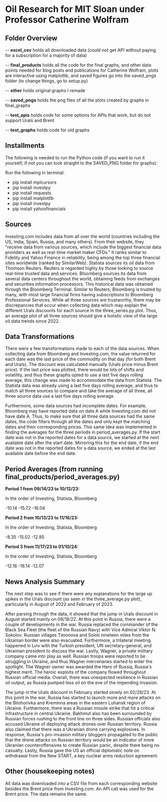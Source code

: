 # Oil Research for MIT Sloan under Professor Catherine Wolfram

## Folder Overview

-- **excel_csv** holds all downloaded data (could not get API without paying for a subscription for a majority of data)

-- **final_products** holds all the code for the final graphs, and other data points needed for blog posts and publications for Catherine Wolfram, plots are interactive using matplotlib, and saved figures go into the saved_pngs folder (to change things, go to setup.py)

-- **other** holds original graphs I remade

-- **saved_pngs** holds the png files of all the plots created by graphs in final_graphs

-- **test_apis** holds code for some options for APIs that work, but do not support Urals and Brent

-- **test_graphs** holds code for old graphs

## Installments

The following is needed to run the Python code (if you want to run it yourself; if not you can look straight to the SAVED_PNG folder for graphs):

Run the following in terminal:
- pip install mplcursors
- pip install investpy
- pip install requests
- pip install matplotlib
- pip install investpy
- pip install yahoofinancials

## Sources

Investing.com includes data from all over the world (countries including the US, India, Spain, Russia, and many others). From their website, they "receive data from various sources, which include the biggest financial data providers as well as real-time market maker CFDs." It ranks similar to Fidelity and Yahoo Finance in reliability, being among the top three financial sites worldwide (ranked by SimilarWeb). Statista sources its oil data from Thomson Reuters. Reuters is regarded highly by those looking to source real-time trusted data and services. Bloomberg sources its data from several data centers throughout the world, obtaining feeds from exchanges and securities information processors. This historical data was obtained through the Bloomberg Terminal. Similar to Reuters, Bloomberg is trusted by many, with most large financial firms having subscriptions to Bloomberg Professional Services. While all three sources are trustworthy, there may be discrepancies that occur when collecting data which may explain the different Urals discounts for each source in the three_series.py plot. Thus, an average plot of all three sources should give a holistic view of the large oil data trends since 2022.

## Data Transformations

There were a few transformations made to each of the data sources. When collecting data from Bloomberg and Investing.com, the value returned for each date was the last price of the commodity on that day (for both Brent and Urals). The discount was calculated manually (Urals price minus Brent price). If the last price was plotted, there would be lots of shifts and volatility, and thus these graphs opted to use a last five days rolling average; this change was made to accommodate the data from Statista. The Statista data was already using a last five days rolling average, and thus to match all three sources to compare and take the average of all three, all three source data use a last five days rolling average.

Furthermore, some data sources had incomplete dates. For example, Bloomberg may have reported data on date A while Investing.com did not have date A. Thus, to make sure that all three data sources had the same dates, the code filters through all the dates and only kept the matching dates and their corresponding prices. This same idea was implemented in finding the averages for the three periods in period_averages.py. If the start date was not in the reported dates for a data source, we started at the next available date after the start date. Mirroring this for the end date, if the end date was not in the reported dates for a data source, we ended at the last available date before the end date.

## Period Averages (from running final_products/period_averages.py)

**Period 1 from 09/14/23 to 10/12/23:**

In the order of Investing, Statista, Bloomberg

-10.14 -15.72 -16.04


**Period 2 from 10/13/23 to 11/16/23:**

In the order of Investing, Statista, Bloomberg

-8.35 -15.02 -12.85


**Period 3 from 11/17/23 to 01/10/24:**

In the order of Investing, Statista, Bloomberg

-12.16 -18.14 -12.07

## News Analysis Summary

The next step was to see if there were any explanations for the large up spikes in the Urals discount (as seen in the three_average.py plot), particularly in August of 2022 and February of 2023.

After parsing through the data, it showed that the jump in Urals discount in August started mainly on 08/18/22. At this point in Russia, there were a couple of developments in the war. Russia replaced the commander of the Black Sea Fleet (the fleet of the Russian Navy) with Vice Admiral Viktor N. Sokolov. Russian villages Timonova and Soloti nineteen miles from the Ukranian border were also evacuated. Furthermore, a trilateral meeting happened in Lviv with the Turkish president, UN secretary-general, and Ukrainian president to discuss the war. Lastly, Wagner, a private military company came into play as well. Russian troops were reported to be struggling in Ukraine, and thus Wagner mercenaries started to enter the spotlight. The Wagner owner was awarded the Hero of Russia, Russia's highest merit. The heroic exploits of the company flowed throughout Russian official media. Overall, there was unexpected resilience in Russian oil output, as Russia pumped less oil on the eve of the impending invasion.

The jump in the Urals discount in February started slowly on 02/28/23. At this point in the war, Russia has started to launch more and more attacks on the Bilohorivka and Kreminna areas in the eastern Luhansk region of Ukraine. Furthermore, there was a Russian missile strike that hit a critical infrastructure in central Ukraine. Bakhmut also has been surrounded by Russian forces rushing to the front line on three sides. Russian officials also accused Ukraine of deploying attack drones over Russian territory. Russia also claimed that there was a Ukranian drone carrying explosives. In response, Russia's pro-invasion military bloggers propagated to the public that the drone attacks on Russian territory would be an indicator of more Ukranian counteroffensives to create Russian panic, despite there being no casualty. Lastly, Russia gave the US an official diplomatic note on withdrawal from the New START, a key nuclear arms reduction agreement.

## Other (housekeeping notes)

All data was downloaded into a CSV file from each corresponding website besides the Brent price from Investing.com. An API call was used for the Brent price. The data remains the same.